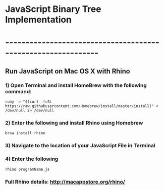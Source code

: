 # JavaScript Binary Tree Implementation
# -------------------------------------------------------------

## Run JavaScript on Mac OS X with Rhino

### 1) Open Terminal and install HomeBrew with the following command: 
    ruby -e "$(curl -fsSL https://raw.githubusercontent.com/Homebrew/install/master/install)" < /dev/null 2> /dev/null

### 2) Enter the following and install Rhino using Homebrew 
    brew install rhino

### 3) Navigate to the location of your JavaScript File in Terminal

### 4) Enter the following
    rhino programName.js

### Full Rhino details: http://macappstore.org/rhino/



